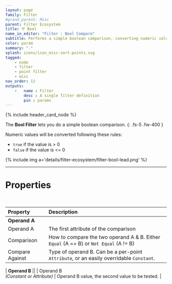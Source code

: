 ```yaml
---
layout: page
family: Filter
#grand_parent: Misc
parent: Filter Ecosystem
title: 🝖 Bool
name_in_editor: "Filter : Bool Compare"
subtitle: Performs a simple boolean comparison, converting numeric values to true (> 0) or false (<= 0).
color: param
summary: "-"
splash: icons/icon_misc-sort-points.svg
tagged: 
    - node
    - filter
    - point filter
    - misc
nav_order: 12
outputs:
    -   name : Filter
        desc : A single filter definition
        pin : params
---
```


{% include header_card_node %}

The **Bool Filter** lets you do a simple boolean comparison.
{: .fs-5 .fw-400 } 

Numeric values will be converted following these rules:
- `true` if the value is > 0
- `false` if the value is <= 0

{% include img a='details/filter-ecosystem/filter-bool-lead.png' %}

---
# Properties
<br>

| Property       | Description          |
|:-------------|:------------------|
| **Operand A**          ||
| Operand A          | The first attribute of the comparison |
| Comparison | How to compare the two operand A & B. Either `Equal` (A == B) or `Not Equal` (A != B) |
| Compare Against | Type of operand B. Can be a per-point `Attribute`, or an easily overridable `Constant`. |

| **Operand B**          ||
| Operand B <br>*(Constant or Attribute)* | Operand B value, the second value to be tested. |
